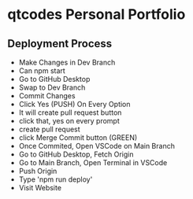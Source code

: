 # qtcodes Personal Portfolio

## Deployment Process
* Make Changes in Dev Branch
* Can npm start
* Go to GitHub Desktop
* Swap to Dev Branch
* Commit Changes
* Click Yes (PUSH) On Every Option
* It will create pull request button
* click that, yes on every prompt
* create pull request
* click Merge Commit button (GREEN)
* Once Commited, Open VSCode on Main Branch
* Go to GitHub Desktop, Fetch Origin
* Go to Main Branch, Open Terminal in VSCode
* Push Origin
* Type 'npm run deploy'
* Visit Website